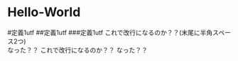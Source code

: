 Hello-World
===========
#定義1utf
##定義1utf
###定義1utf
これで改行になるのか？？(末尾に半角スペース2つ)  
なった？？
これで改行になるのか？？
なった？？
